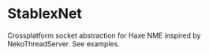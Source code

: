 StablexNet
==========

Crossplatform socket abstraction for Haxe NME inspired by NekoThreadServer.
See examples.